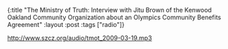 {:title "The Ministry of Truth: Interview with Jitu Brown of the Kenwood Oakland Community Organization about an Olympics Community Benefits Agreement"
:layout :post
:tags  ["radio"]}

<http://www.szcz.org/audio/tmot_2009-03-19.mp3>

